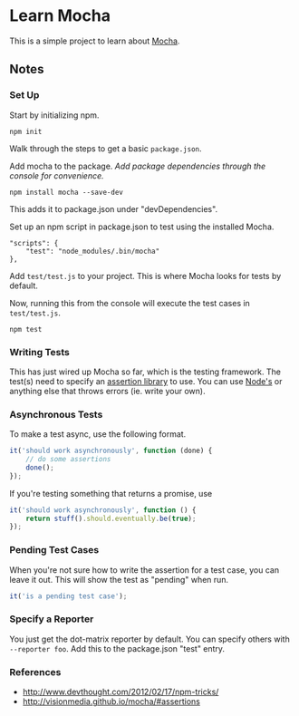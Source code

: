 # Learn Mocha

This is a simple project to learn about [Mocha](http://visionmedia.github.io/mocha/).

## Notes

### Set Up

Start by initializing npm.

`npm init`

Walk through the steps to get a basic `package.json`.

Add mocha to the package. *Add package dependencies through the console for convenience.*  

`npm install mocha --save-dev`

This adds it to package.json under "devDependencies".

Set up an npm script in package.json to test using the installed Mocha.

    "scripts": {
        "test": "node_modules/.bin/mocha"
    },

Add `test/test.js` to your project.  This is where Mocha looks for tests by default.

Now, running this from the console will execute the test cases in `test/test.js`.

    npm test

### Writing Tests

This has just wired up Mocha so far, which is the testing framework.  The test(s) need to specify an [assertion library](http://visionmedia.github.io/mocha/#assertions) to use.  You can use [Node's](http://nodejs.org/api/assert.html) or anything else that throws errors (ie. write your own).


### Asynchronous Tests

To make a test async, use the following format.

```javascript
it('should work asynchronously', function (done) {
    // do some assertions
    done();
});
```

If you're testing something that returns a promise, use

```javascript
it('should work asynchronously', function () {
    return stuff().should.eventually.be(true);
});
```

### Pending Test Cases

When you're not sure how to write the assertion for a test case, you can leave it out.  This will show the test as "pending" when run.

```javascript
it('is a pending test case');
```

### Specify a Reporter

You just get the dot-matrix reporter by default.  You can specify others with `--reporter foo`.  Add this to the package.json "test" entry.

### References

* http://www.devthought.com/2012/02/17/npm-tricks/
* http://visionmedia.github.io/mocha/#assertions